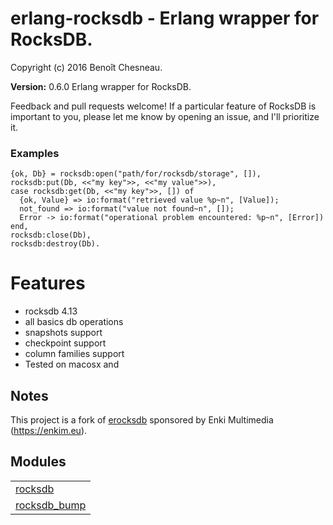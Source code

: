 

# erlang-rocksdb - Erlang wrapper for RocksDB. #

Copyright (c) 2016 Benoît Chesneau.

__Version:__ 0.6.0 Erlang wrapper for RocksDB.

Feedback and pull requests welcome! If a particular feature of RocksDB is important to you, please let me know by opening an issue, and I'll prioritize it.

### Examples

```
{ok, Db} = rocksdb:open("path/for/rocksdb/storage", []),
rocksdb:put(Db, <<"my key">>, <<"my value">>),
case rocksdb:get(Db, <<"my key">>, []) of
  {ok, Value} => io:format("retrieved value %p~n", [Value]);
  not_found => io:format("value not found~n", []);
  Error -> io:format("operational problem encountered: %p~n", [Error])
end,
rocksdb:close(Db),
rocksdb:destroy(Db).
```

# Features

- rocksdb 4.13
- all basics db operations
- snapshots support
- checkpoint support
- column families support
- Tested on macosx and

## Notes

This project is a fork of [erocksdb](https://github.com/leo-project/erocksdb) sponsored by Enki Multimedia (https://enkim.eu).


## Modules ##


<table width="100%" border="0" summary="list of modules">
<tr><td><a href="rocksdb.md" class="module">rocksdb</a></td></tr>
<tr><td><a href="rocksdb_bump.md" class="module">rocksdb_bump</a></td></tr></table>

